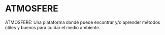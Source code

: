# ATMOSFERE
ATMOSFERE: Una plataforma donde puede encontrar y/o aprender métodos útiles y buenos para cuidar el medio ambiente.
